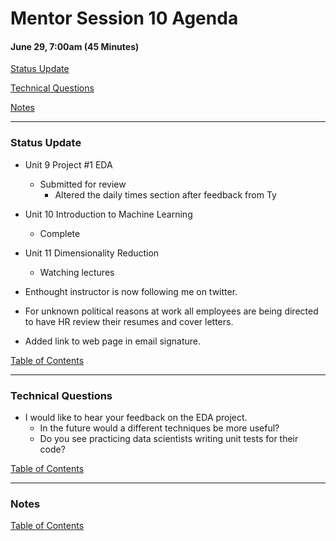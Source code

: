 # Mentor Session 10 Agenda

#### June 29, 7:00am (45 Minutes)


[Status Update](#status_update)

[Technical Questions](#technical_questions)

[Notes](#notes)


---
### <a name="status_update"></a> Status Update
- Unit 9 Project #1 EDA
    - Submitted for review
        - Altered the daily times section after feedback from Ty

- Unit 10 Introduction to Machine Learning
    - Complete

- Unit 11 Dimensionality Reduction
    - Watching lectures

- Enthought instructor is now following me on twitter.

- For unknown political reasons at work all employees are being directed to 
have HR review their resumes and cover letters.

- Added link to web page in email signature.

[Table of Contents](#toc)


---
### <a name="technical_questions"></a> Technical Questions 
- I would like to hear your feedback on the EDA project.
    - In the future would a different techniques be more useful?
    - Do you see practicing data scientists writing unit tests for their code?

[Table of Contents](#toc)


---
### <a name="notes"></a> Notes

[Table of Contents](#toc)

